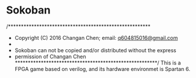 # Sokoban
/*******************************************************
 * Copyright (C) 2016 Changan Chen; email: q604815016@gmail.com
 * 
 * Sokoban can not be copied and/or distributed without the express
 * permission of Changan Chen
 *******************************************************/
This is a FPGA game based on verilog, and its hardware environmet is Spartan 6.
